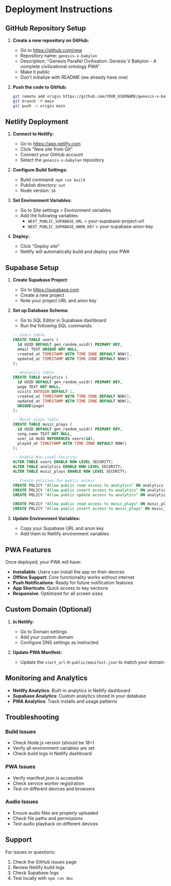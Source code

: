 # Deployment Instructions

## GitHub Repository Setup

1. **Create a new repository on GitHub:**
   - Go to https://github.com/new
   - Repository name: `genesis-v-babylon`
   - Description: "Genesis Parallel Civilisation: Genesis V Babylon - A complete civilizational ontology PWA"
   - Make it public
   - Don't initialize with README (we already have one)

2. **Push the code to GitHub:**
   ```bash
   git remote add origin https://github.com/YOUR_USERNAME/genesis-v-babylon.git
   git branch -M main
   git push -u origin main
   ```

## Netlify Deployment

1. **Connect to Netlify:**
   - Go to https://app.netlify.com
   - Click "New site from Git"
   - Connect your GitHub account
   - Select the `genesis-v-babylon` repository

2. **Configure Build Settings:**
   - Build command: `npm run build`
   - Publish directory: `out`
   - Node version: `18`

3. **Set Environment Variables:**
   - Go to Site settings > Environment variables
   - Add the following variables:
     - `NEXT_PUBLIC_SUPABASE_URL` = your-supabase-project-url
     - `NEXT_PUBLIC_SUPABASE_ANON_KEY` = your-supabase-anon-key

4. **Deploy:**
   - Click "Deploy site"
   - Netlify will automatically build and deploy your PWA

## Supabase Setup

1. **Create Supabase Project:**
   - Go to https://supabase.com
   - Create a new project
   - Note your project URL and anon key

2. **Set up Database Schema:**
   - Go to SQL Editor in Supabase dashboard
   - Run the following SQL commands:

   ```sql
   -- Users table
   CREATE TABLE users (
     id UUID DEFAULT gen_random_uuid() PRIMARY KEY,
     email TEXT UNIQUE NOT NULL,
     created_at TIMESTAMP WITH TIME ZONE DEFAULT NOW(),
     updated_at TIMESTAMP WITH TIME ZONE DEFAULT NOW()
   );

   -- Analytics table
   CREATE TABLE analytics (
     id UUID DEFAULT gen_random_uuid() PRIMARY KEY,
     page TEXT NOT NULL,
     visits INTEGER DEFAULT 1,
     created_at TIMESTAMP WITH TIME ZONE DEFAULT NOW(),
     updated_at TIMESTAMP WITH TIME ZONE DEFAULT NOW(),
     UNIQUE(page)
   );

   -- Music plays table
   CREATE TABLE music_plays (
     id UUID DEFAULT gen_random_uuid() PRIMARY KEY,
     song_name TEXT NOT NULL,
     user_id UUID REFERENCES users(id),
     played_at TIMESTAMP WITH TIME ZONE DEFAULT NOW()
   );

   -- Enable Row Level Security
   ALTER TABLE users ENABLE ROW LEVEL SECURITY;
   ALTER TABLE analytics ENABLE ROW LEVEL SECURITY;
   ALTER TABLE music_plays ENABLE ROW LEVEL SECURITY;

   -- Create policies for public access
   CREATE POLICY "Allow public read access to analytics" ON analytics FOR SELECT USING (true);
   CREATE POLICY "Allow public insert access to analytics" ON analytics FOR INSERT WITH CHECK (true);
   CREATE POLICY "Allow public update access to analytics" ON analytics FOR UPDATE USING (true);

   CREATE POLICY "Allow public read access to music_plays" ON music_plays FOR SELECT USING (true);
   CREATE POLICY "Allow public insert access to music_plays" ON music_plays FOR INSERT WITH CHECK (true);
   ```

3. **Update Environment Variables:**
   - Copy your Supabase URL and anon key
   - Add them to Netlify environment variables

## PWA Features

Once deployed, your PWA will have:

- **Installable**: Users can install the app on their devices
- **Offline Support**: Core functionality works without internet
- **Push Notifications**: Ready for future notification features
- **App Shortcuts**: Quick access to key sections
- **Responsive**: Optimized for all screen sizes

## Custom Domain (Optional)

1. **In Netlify:**
   - Go to Domain settings
   - Add your custom domain
   - Configure DNS settings as instructed

2. **Update PWA Manifest:**
   - Update the `start_url` in `public/manifest.json` to match your domain

## Monitoring and Analytics

- **Netlify Analytics**: Built-in analytics in Netlify dashboard
- **Supabase Analytics**: Custom analytics stored in your database
- **PWA Analytics**: Track installs and usage patterns

## Troubleshooting

### Build Issues
- Check Node.js version (should be 18+)
- Verify all environment variables are set
- Check build logs in Netlify dashboard

### PWA Issues
- Verify manifest.json is accessible
- Check service worker registration
- Test on different devices and browsers

### Audio Issues
- Ensure audio files are properly uploaded
- Check file paths and permissions
- Test audio playback on different devices

## Support

For issues or questions:
1. Check the GitHub issues page
2. Review Netlify build logs
3. Check Supabase logs
4. Test locally with `npm run dev`
